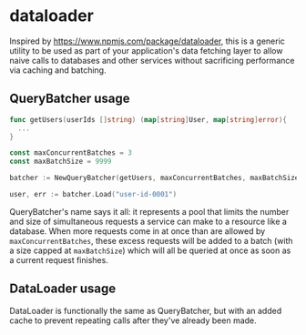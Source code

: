 # dataloader
Inspired by https://www.npmjs.com/package/dataloader, this is a generic utility to be used as part of your application's data fetching layer to allow naive calls to databases and other services without sacrificing performance via caching and batching.

## QueryBatcher usage
```go
func getUsers(userIds []string) (map[string]User, map[string]error){
  ...
}

const maxConcurrentBatches = 3
const maxBatchSize = 9999

batcher := NewQueryBatcher(getUsers, maxConcurrentBatches, maxBatchSize)

user, err := batcher.Load("user-id-0001")
```

QueryBatcher's name says it all: it represents a pool that limits the number and size of simultaneous requests a service can make to a resource like a database. When more requests come in at once than are allowed by `maxConcurrentBatches`, these excess requests will be added to a batch (with a size capped at `maxBatchSize`) which will all be queried at once as soon as a current request finishes.

## DataLoader usage
DataLoader is functionally the same as QueryBatcher, but with an added cache to prevent repeating calls after they've already been made.
